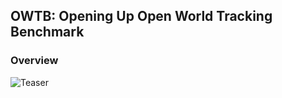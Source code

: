 ## **OWTB: Opening Up Open World Tracking Benchmark**

### Overview
![Teaser](images/teaser.png#overview)
